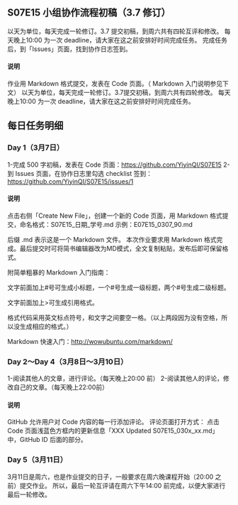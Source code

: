 ## S07E15 小组协作流程初稿（3.7 修订）

以天为单位，每天完成一轮修订。3.7 提交初稿，到周六共有四轮互评和修改。
每天晚上10:00 为一次 deadline，请大家在这之前安排好时间完成任务。
完成任务后，到「Issues」页面，找到协作日志签到。

#### 说明

作业用 Markdown 格式提交，发表在 Code 页面。（ Markdown 入门说明参见下文）
以天为单位，每天完成一轮修订。3.7提交初稿，到周六共有四轮修改。
每天晚上10:00 为一次 deadline，请大家在这之前安排好时间完成任务。

## 每日任务明细

### Day 1（3月7日）

1-完成 500 字初稿，发表在 Code 页面：https://github.com/YiyinQI/S07E15
2-到 Issues 页面，在协作日志里勾选 checklist 签到：https://github.com/YiyinQI/S07E15/issues/1

#### 说明 

点击右侧「Create New File」，创建一个新的 Code 页面，用 Markdown 格式提交，命名格式：S07E15_日期_学号.md
示例：E07E15_0307_90.md

后缀 .md 表示这是一个 Markdown 文件。
本次作业要求用 Markdown 格式完成。最后提交时可将简书编辑器改为MD模式，全文复制粘贴，发布后即可保留格式。

附简单粗暴的 Markdown 入门指南：

文字前面加上#号可生成小标题，一个#号生成一级标题，两个#号生成二级标题。

文字前面加上>可生成引用格式。

格式代码采用英文标点符号，和文字之间要空一格。（以上两段因为没有空格，所以没生成相应的格式。）

Markdown 快速入门：http://wowubuntu.com/markdown/ 

### Day 2～Day 4（3月8日～3月10日）
1-阅读其他人的文章，进行评论。（每天晚上20:00 前）
2-阅读其他人的评论，修改自己的文章。（每天晚上22:00前）

#### 说明
GitHub 允许用户对 Code 内容的每一行添加评论。
评论页面打开方式：
点击 Code 页面浅蓝色方框内的更新信息「XXX Updated S07E15_030x_xx.md」中，GitHub ID 后面的部分。

### Day 5（3月11日）
3月11日是周六，也是作业提交的日子，一般要求在周六晚课程开始（20:00 之前）提交作业。
所以，最后一轮互评请在周六下午14:00 前完成，以便大家进行最后一轮修改。
